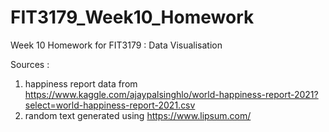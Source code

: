 # FIT3179_Week10_Homework
Week 10 Homework for FIT3179 : Data Visualisation 

Sources : 
1. happiness report data from https://www.kaggle.com/ajaypalsinghlo/world-happiness-report-2021?select=world-happiness-report-2021.csv 
2. random text generated using https://www.lipsum.com/ 

